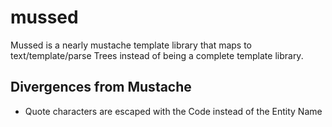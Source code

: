 # mussed


Mussed is a nearly mustache template library that maps to text/template/parse Trees instead of being a complete template library.

## Divergences from Mustache

* Quote characters are escaped with the Code instead of the Entity Name
